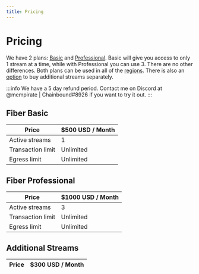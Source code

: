 ```yaml
---
title: Pricing
---
```


# Pricing
We have 2 plans: [Basic](#fiber-basic) and [Professional](#fiber-professional). Basic will give you access to only 1 stream at a time, while with Professional you can use 3.
There are no other differences.
Both plans can be used in all of the [regions](/docs/regions.md). There is also an [option](#additional-streams) to buy additional streams separately.

:::info
We have a 5 day refund period. Contact me on Discord at @mempirate | Chainbound#8926 if you want to try it out.
:::

## Fiber Basic
| Price | $500 USD / Month   |
| ----- | ------------------ |
| Active streams | 1 |
| Transaction limit | Unlimited |
| Egress limit | Unlimited |

## Fiber Professional

| Price | $1000 USD / Month |
| ----- | ------------------ |
| Active streams | 3 |
| Transaction limit | Unlimited |
| Egress limit | Unlimited |

## Additional Streams
| Price | $300 USD / Month |
| ----- | ------------------ |